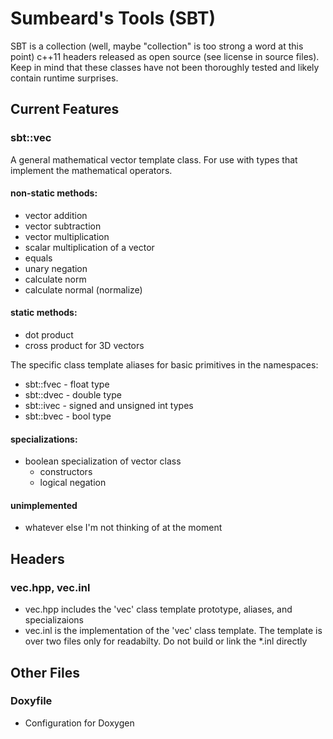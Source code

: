 Sumbeard's Tools (SBT)
======================

SBT is a collection (well, maybe "collection" is too strong a word at this point)
c++11 headers released as open source (see license in source files). Keep in mind
that these classes have not been thoroughly tested and likely contain runtime 
surprises.

Current Features
-----------------

### sbt::vec
A general mathematical vector template class. For use with types that 
implement the mathematical operators.

#### non-static methods:
  - vector addition 
  - vector subtraction
  - vector multiplication
  - scalar multiplication of a vector
  - equals
  - unary negation
  - calculate norm
  - calculate normal (normalize)

#### static methods:
  - dot product
  - cross product for 3D vectors

The specific class template aliases for basic primitives in the namespaces:
  - sbt::fvec - float type
  - sbt::dvec - double type
  - sbt::ivec - signed and unsigned int types
  - sbt::bvec - bool type

#### specializations:
  - boolean specialization of vector class
    + constructors
    + logical negation

#### unimplemented
  - whatever else I'm not thinking of at the moment

Headers
--------
### vec.hpp, vec.inl
  - vec.hpp includes the 'vec' class template prototype, aliases, and
    specializaions
  - vec.inl is the implementation of the 'vec' class template. The template is 
    over two files only for readabilty. Do not build or link the *.inl directly

Other Files
------------
### Doxyfile
  - Configuration for Doxygen
